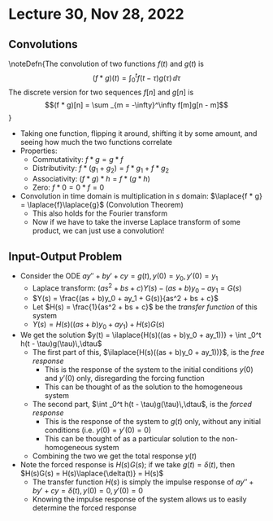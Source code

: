 # Lecture 30, Nov 28, 2022

## Convolutions

\noteDefn{The convolution of two functions $f(t)$ and $g(t)$ is $$(f * g)(t) = \int _0^t f(t - \tau)g(\tau)\,\dd\tau$$ The discrete version for two sequences $f[n]$ and $g[n]$ is $$(f * g)[n] = \sum _{m = -\infty}^\infty f[m]g[n - m]$$}

* Taking one function, flipping it around, shifting it by some amount, and seeing how much the two functions correlate
* Properties:
	* Commutativity: $f * g = g * f$
	* Distributivity: $f * (g_1 + g_2) = f * g_1 + f * g_2$
	* Associativity: $(f * g) * h = f * (g * h)$
	* Zero: $f * 0 = 0 * f = 0$
* Convolution in time domain is multiplication in $s$ domain: $\laplace{f * g} = \laplace{f}\laplace{g}$ (Convolution Theorem)
	* This also holds for the Fourier transform
	* Now if we have to take the inverse Laplace transform of some product, we can just use a convolution!

## Input-Output Problem

* Consider the ODE $ay'' + by' + cy = g(t), y(0) = y_0, y'(0) = y_1$
	* Laplace transform: $(as^2 + bs + c)Y(s) - (as + b)y_0 - ay_1 = G(s)$
	* $Y(s) = \frac{(as + b)y_0 + ay_1 + G(s)}{as^2 + bs + c}$
	* Let $H(s) = \frac{1}{as^2 + bs + c}$ be the *transfer function* of this system
	* $Y(s) = H(s)((as + b)y_0 + ay_1) + H(s)G(s)$
* We get the solution $y(t) = \ilaplace{H(s)((as + b)y_0 + ay_1))} + \int _0^t h(t - \tau)g(\tau)\,\dtau$
	* The first part of this, $\ilaplace{H(s)((as + b)y_0 + ay_1))}$, is the *free response*
		* This is the response of the system to the initial conditions $y(0)$ and $y'(0)$ only, disregarding the forcing function
		* This can be thought of as the solution to the homogeneous system
	* The second part, $\int _0^t h(t - \tau)g(\tau)\,\dtau$, is the *forced response*
		* This is the response of the system to $g(t)$ only, without any initial conditions (i.e. $y(0) = y'(0) = 0$)
		* This can be thought of as a particular solution to the non-homogeneous system
	* Combining the two we get the total response $y(t)$
* Note the forced response is $H(s)G(s)$; if we take $g(t) = \delta(t)$, then $H(s)G(s) = H(s)\laplace{\delta(t)} = H(s)$
	* The transfer function $H(s)$ is simply the impulse response of $ay'' + by' + cy = \delta(t), y(0) = 0, y'(0) = 0$
	* Knowing the impulse response of the system allows us to easily determine the forced response

